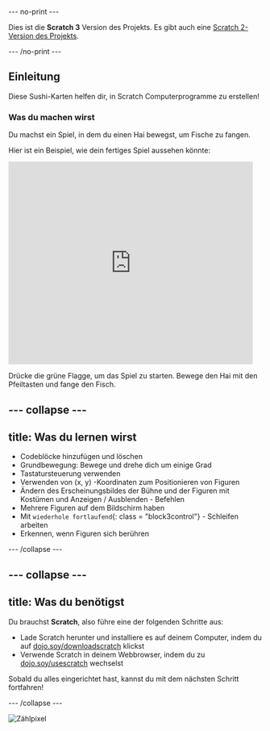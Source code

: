 \--- no-print \---

Dies ist die **Scratch 3** Version des Projekts. Es gibt auch eine [Scratch 2-Version des Projekts](https://projects.raspberrypi.org/en/projects/cd-beginner-scratch-sushi-scratch2).

\--- /no-print \---

## Einleitung

Diese Sushi-Karten helfen dir, in Scratch Computerprogramme zu erstellen!

### Was du machen wirst

Du machst ein Spiel, in dem du einen Hai bewegst, um Fische zu fangen.

Hier ist ein Beispiel, wie dein fertiges Spiel aussehen könnte:

<div class="scratch-preview">
  <iframe allowtransparency="true" width="485" height="402" src="https://scratch.mit.edu/projects/embed/205355052/?autostart=false" frameborder="0"></iframe>
</div>

Drücke die grüne Flagge, um das Spiel zu starten. Bewege den Hai mit den Pfeiltasten und fange den Fisch.

## \--- collapse \---

## title: Was du lernen wirst

+ Codeblöcke hinzufügen und löschen
+ Grundbewegung: Bewege und drehe dich um einige Grad
+ Tastatursteuerung verwenden
+ Verwenden von (x, y) -Koordinaten zum Positionieren von Figuren
+ Ändern des Erscheinungsbildes der Bühne und der Figuren mit Kostümen und Anzeigen / Ausblenden - Befehlen
+ Mehrere Figuren auf dem Bildschirm haben
+ Mit `wiederhole fortlaufend`{: class = "block3control"} - Schleifen arbeiten
+ Erkennen, wenn Figuren sich berühren

\--- /collapse \---

## \--- collapse \---

## title: Was du benötigst

Du brauchst **Scratch**, also führe eine der folgenden Schritte aus:

+ Lade Scratch herunter und installiere es auf deinem Computer, indem du auf [dojo.soy/downloadscratch](http://dojo.soy/downloadscratch) klickst
+ Verwende Scratch in deinem Webbrowser, indem du zu [dojo.soy/usescratch](http://dojo.soy/usescratch) wechselst

Sobald du alles eingerichtet hast, kannst du mit dem nächsten Schritt fortfahren!

\--- /collapse \---

![Zählpixel](http://code.org/api/hour/begin_coderdojo_sushi.png)